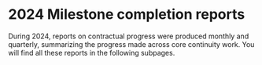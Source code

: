 # 2024 Milestone completion reports

During 2024, reports on contractual progress were produced monthly and quarterly, summarizing the progress made across core continuity work. You will find all these reports in the following subpages.
